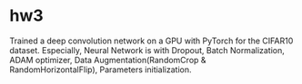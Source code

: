 # hw3
Trained a deep convolution network on a GPU with PyTorch for the CIFAR10 dataset. 
Especially, Neural Network is with Dropout, Batch Normalization, ADAM optimizer,
Data Augmentation(RandomCrop & RandomHorizontalFlip), Parameters initialization. 
